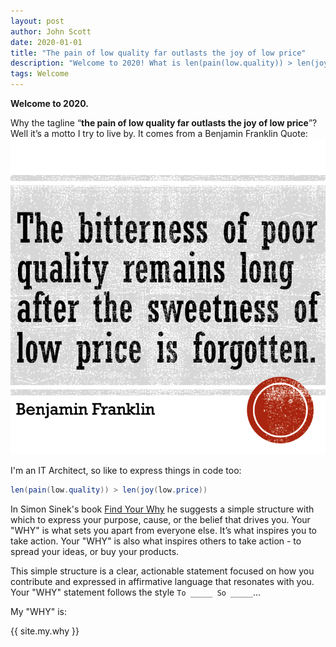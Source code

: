 ```yaml
---
layout: post
author: John Scott
date: 2020-01-01
title: "The pain of low quality far outlasts the joy of low price"
description: "Welcome to 2020! What is len(pain(low.quality)) > len(joy(low.price)) anyway?"
tags: Welcome
---
```

**Welcome to 2020.**

Why the tagline “**the pain of low quality far outlasts the joy of low price**”?  Well it’s a motto I try to live by. It comes from a Benjamin Franklin Quote:
![Benjamin Franklin Quote](/public/images/franklin-quote.png)

I'm an IT Architect, so like to express things in code too:
```java
len(pain(low.quality)) > len(joy(low.price))
```
In Simon Sinek's book [Find Your Why](https://www.amazon.co.uk/Find-Your-Why-Practical-Discovering/dp/0241279267) he suggests a simple structure with which to express your purpose, cause, or the belief that drives you. Your "WHY" is what sets you apart from everyone else. It’s what inspires you to take action. Your "WHY" is also what inspires others to take action - to spread your ideas, or buy your products.

This simple structure is a clear, actionable statement focused on how you contribute and expressed in affirmative language that resonates with you.  Your "WHY" statement follows the style ``To _____ So _____``...

My "WHY" is:

<p class="message">
  {{ site.my.why }}
</p>
